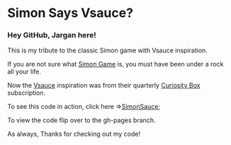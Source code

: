 # Simon Says Vsauce?
### Hey GitHub, Jargan here!
This is my tribute to the classic Simon game with Vsauce inspiration.

If you are not sure what [Simon Game](https://en.wikipedia.org/wiki/Simon_(game) "Simon Game - Wikipedia") is, you must have been under a rock all your life.


Now the [Vsauce](https://en.wikipedia.org/wiki/Vsauce "Vsauce - Wikipedia") inspiration was from their quarterly [Curiosity Box](https://www.curiositybox.com/0H5u3a "CuriosityBox.com") subscription.


To see this code in action, click here =>[SimonSauce](https://jargan76.github.io/SimonSays/);


To view the code flip over to the gh-pages branch.

As always, Thanks for checking out my code!
